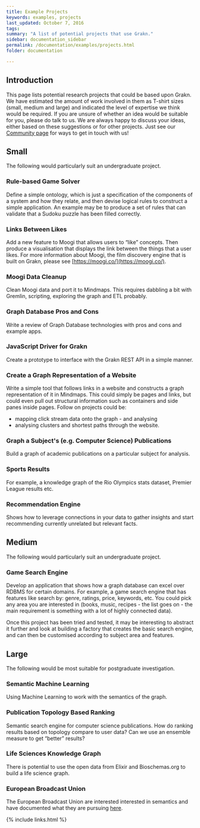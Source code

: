 ```yaml
---
title: Example Projects
keywords: examples, projects
last_updated: October 7, 2016
tags: 
summary: "A list of potential projects that use Grakn."
sidebar: documentation_sidebar
permalink: /documentation/examples/projects.html
folder: documentation

---
```


## Introduction

This page lists potential research projects that could be based upon Grakn. We have estimated the amount of work involved in them as T-shirt sizes (small, medium and large) and indicated the level of expertise we think would be required. If you are unsure of whether an idea would be suitable for you, please do talk to us. We are always happy to discuss your ideas, either based on these suggestions or for other projects. Just see our [Community page](https://grakn.ai/community.html) for ways to get in touch with us!

## Small

The following would particularly suit an undergraduate project.

### Rule-based Game Solver   
Define a simple ontology, which is just a specification of the components of a system and how they relate, and then devise logical rules to construct a simple application. An example may be to produce a set of rules that can validate that a Sudoku puzzle has been filled correctly.

### Links Between Likes
Add a new feature to Moogi that allows users to “like” concepts. Then produce a visualisation that displays the link between the things that a user likes. For more information about Moogi, the film discovery engine that is built on Grakn, please see [https://moogi.co/](https://moogi.co/).

### Moogi Data Cleanup
Clean Moogi data and port it to Mindmaps. This requires dabbling a bit with Gremlin, scripting, exploring the graph and ETL probably.

### Graph Database Pros and Cons
Write a review of Graph Database technologies with pros and cons and example apps.

### JavaScript Driver for Grakn
Create a prototype to interface with the Grakn REST API in a simple manner.

### Create a Graph Representation of a Website
Write a simple tool that follows links in a website and constructs a graph representation of it in Mindmaps. This could simply be pages and links, but could even pull out structural information such as containers and side panes inside pages. Follow on projects could be:   
 - mapping click stream data onto the graph - and analysing
 - analysing clusters and shortest paths through the website.

### Graph a Subject's (e.g. Computer Science) Publications
Build a graph of academic publications on a particular subject for analysis.

### Sports Results
For example, a knowledge graph of the Rio Olympics stats dataset, Premier League results etc.

### Recommendation Engine
Shows how to leverage connections in your data to gather insights and start recommending currently unrelated but relevant facts.

## Medium

The following would particularly suit an undergraduate project.

### Game Search Engine   
Develop an application that shows how a graph database can excel over RDBMS for certain domains. For example, a game search engine that has features like search by: genre, ratings, price, keywords, etc. You could pick any area you are interested in (books, music, recipes - the list goes on - the main requirement is something with a lot of highly connected data).   

Once this project has been tried and tested, it may be interesting to abstract it further and look at building a factory that creates the basic search engine, and can then be customised according to subject area and features.      

## Large

The following would be most suitable for postgraduate investigation.

### Semantic Machine Learning
Using Machine Learning to work with the semantics of the graph. 

### Publication Topology Based Ranking   
Semantic search engine for computer science publications. How do ranking results based on topology compare to user data? Can we use an ensemble measure to get “better” results?

### Life Sciences Knowledge Graph
There is potential to use the open data from Elixir and Bioschemas.org to build a life science graph.

### European Broadcast Union 
The European Broadcast Union are interested interested in semantics and have documented what they are pursuing [here](https://nlpdbpedia2016.files.wordpress.com/2016/09/nlpdbpedia2016_paper_1.pdf).



{% include links.html %}



	